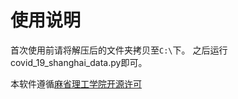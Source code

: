 # 使用说明

首次使用前请将解压后的文件夹拷贝至`C:\`下。
之后运行covid_19_shanghai_data.py即可。

本软件遵循[麻省理工学院开源许可](https://github.com/iamliuzhiyu/covid_19_data/blob/master/LICENSE.md)
